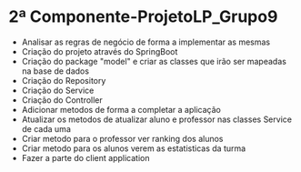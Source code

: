 # 2ª Componente-ProjetoLP_Grupo9

- Analisar as regras de negócio de forma a implementar as mesmas
- Criação do projeto através do SpringBoot
- Criação do package "model" e criar as classes que irão ser mapeadas na base de dados
- Criação do Repository
- Criação do Service
- Criação do Controller
- Adicionar metodos de forma a completar a aplicação
- Atualizar os metodos de atualizar aluno e professor nas classes Service de cada uma
- Criar metodo para o professor ver ranking dos alunos
- Criar metodo para os alunos verem as estatisticas da turma
- Fazer a parte do client application
